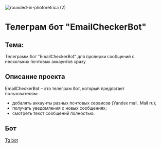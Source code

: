 ![rounded-in-photoretrica (2)](https://github.com/user-attachments/assets/69851b13-3cd4-4673-aab0-0fee22559ed7)
# Телеграм бот "EmailCheckerBot"
## Тема: 
Телеграмм бот "EmailCheckerBot" для проверки сообщений с нескольких почтовых аккаунтов сразу
## Описание проекта
EmailCheckerBot – это телеграм бот, который предлагает пользователям:
* добалять аккаунты разных почтовых сервисов (Yandex mail, Mail ru);
* получать уведомления о новых сообщениях;
* смотреть текст сообщений полностью.
## Бот
[Tg bot](t.me/EmailCheckerRUBot)
